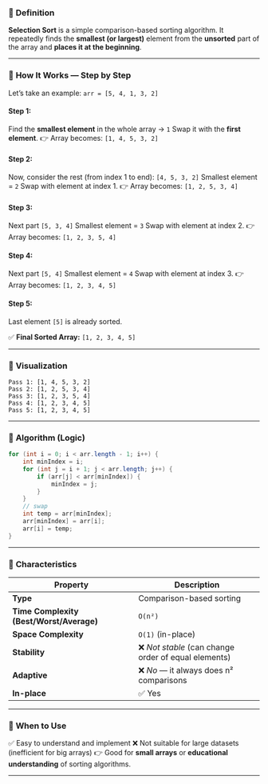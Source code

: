 ### 🔹 **Definition**

**Selection Sort** is a simple comparison-based sorting algorithm.
It repeatedly finds the **smallest (or largest)** element from the **unsorted** part of the array and **places it at the beginning**.

---

### 🔹 **How It Works — Step by Step**

Let’s take an example:
`arr = [5, 4, 1, 3, 2]`

#### Step 1:

Find the **smallest element** in the whole array → `1`
Swap it with the **first element**.
👉 Array becomes: `[1, 4, 5, 3, 2]`

#### Step 2:

Now, consider the rest (from index 1 to end): `[4, 5, 3, 2]`
Smallest element = `2`
Swap with element at index 1.
👉 Array becomes: `[1, 2, 5, 3, 4]`

#### Step 3:

Next part `[5, 3, 4]`
Smallest element = `3`
Swap with element at index 2.
👉 Array becomes: `[1, 2, 3, 5, 4]`

#### Step 4:

Next part `[5, 4]`
Smallest element = `4`
Swap with element at index 3.
👉 Array becomes: `[1, 2, 3, 4, 5]`

#### Step 5:

Last element `[5]` is already sorted.

✅ **Final Sorted Array:** `[1, 2, 3, 4, 5]`

---

### 🔹 **Visualization**

```
Pass 1: [1, 4, 5, 3, 2]
Pass 2: [1, 2, 5, 3, 4]
Pass 3: [1, 2, 3, 5, 4]
Pass 4: [1, 2, 3, 4, 5]
Pass 5: [1, 2, 3, 4, 5]
```

---

### 🔹 **Algorithm (Logic)**

```java
for (int i = 0; i < arr.length - 1; i++) {
    int minIndex = i;
    for (int j = i + 1; j < arr.length; j++) {
        if (arr[j] < arr[minIndex]) {
            minIndex = j;
        }
    }
    // swap
    int temp = arr[minIndex];
    arr[minIndex] = arr[i];
    arr[i] = temp;
}
```

---

### 🔹 **Characteristics**

| Property                                 | Description                                         |
| ---------------------------------------- | --------------------------------------------------- |
| **Type**                                 | Comparison-based sorting                            |
| **Time Complexity (Best/Worst/Average)** | `O(n²)`                                             |
| **Space Complexity**                     | `O(1)` (in-place)                                   |
| **Stability**                            | ❌ *Not stable* (can change order of equal elements) |
| **Adaptive**                             | ❌ *No* — it always does n² comparisons              |
| **In-place**                             | ✅ Yes                                               |

---

### 🔹 **When to Use**

✅ Easy to understand and implement
❌ Not suitable for large datasets (inefficient for big arrays)
👉 Good for **small arrays** or **educational understanding** of sorting algorithms.

---
